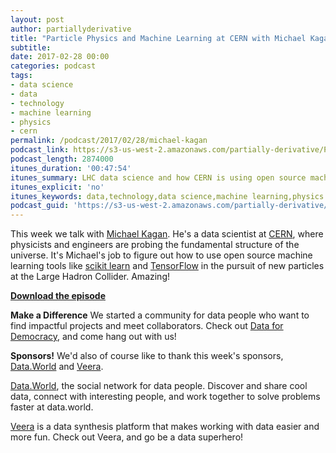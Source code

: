 ```yaml
---
layout: post
author: partiallyderivative
title: "Particle Physics and Machine Learning at CERN with Michael Kagan"
subtitle:
date: 2017-02-28 00:00
categories: podcast
tags:
- data science
- data
- technology
- machine learning
- physics
- cern
permalink: /podcast/2017/02/28/michael-kagan
podcast_link: https://s3-us-west-2.amazonaws.com/partially-derivative/Partially_Derivative_Michael_Kagan.mp3
podcast_length: 2874000
itunes_duration: '00:47:54'
itunes_summary: LHC data science and how CERN is using open source machine learning! 
itunes_explicit: 'no'
itunes_keywords: data,technology,data science,machine learning,physics
podcast_guid: 'https://s3-us-west-2.amazonaws.com/partially-derivative/Partially_Derivative_Michael_Kagan.mp3'
---
```


This week we talk with [Michael Kagan](https://twitter.com/michael_a_kagan). He's a data scientist at [CERN](https://twitter.com/CERN), where physicists and engineers are probing the fundamental structure of the universe. It's Michael's job to figure out how to use open source machine learning tools like [scikit learn](http://scikit-learn.org/stable/) and [TensorFlow](https://www.tensorflow.org/) in the pursuit of new particles at the Large Hadron Collider. Amazing! 

[**Download the episode**](https://s3-us-west-2.amazonaws.com/partially-derivative/Partially_Derivative_Michael_Kagan.mp3)

**Make a Difference**
We started a community for data people who want to find impactful projects and meet collaborators. Check out [Data for Democracy](https://medium.com/data-for-democracy), and come hang out with us!

**Sponsors!** We'd also of course like to thank this week's sponsors, [Data.World](http://data.world/) and [Veera](http://getveera.com/).

[Data.World](https://data.world/), the social network for data people. Discover and share cool data, connect with interesting people, and work together to solve problems faster at data.world.

[Veera](http://getveera.com/) is a data synthesis platform that makes working with data easier and more fun. Check out Veera, and go be a data superhero!
